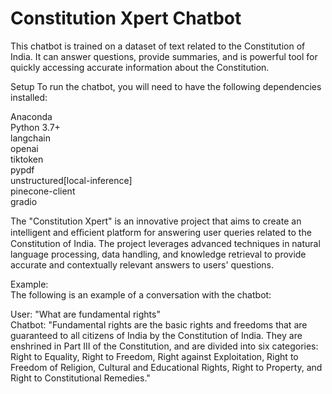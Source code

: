 # Constitution Xpert Chatbot
This chatbot is trained on a dataset of text related to the Constitution of India. It can answer questions, provide summaries, and is powerful tool for quickly accessing accurate information about the Constitution.

Setup
To run the chatbot, you will need to have the following dependencies installed:

Anaconda <br>
Python 3.7+ <br>
langchain  <br>
openai   <br>
tiktoken <br>
pypdf <br>
unstructured[local-inference] <br>
pinecone-client<br>
gradio <br>

The "Constitution Xpert" is an innovative project that aims to create an intelligent and eﬃcient platform for answering user queries related to the Constitution of India. The project leverages advanced techniques in natural language processing, data handling, and knowledge retrieval to provide accurate and contextually relevant answers to users' questions.

Example:<br>
The following is an example of a conversation with the chatbot:

User: "What are fundamental rights"<br>
Chatbot: "Fundamental rights are the basic rights and freedoms that are guaranteed to all citizens of India by the Constitution of India. They are enshrined in Part III of the Constitution, and are divided into six categories: Right to Equality, Right to Freedom, Right against Exploitation, Right to Freedom of Religion, Cultural and Educational Rights, Right to Property, and Right to Constitutional Remedies."


